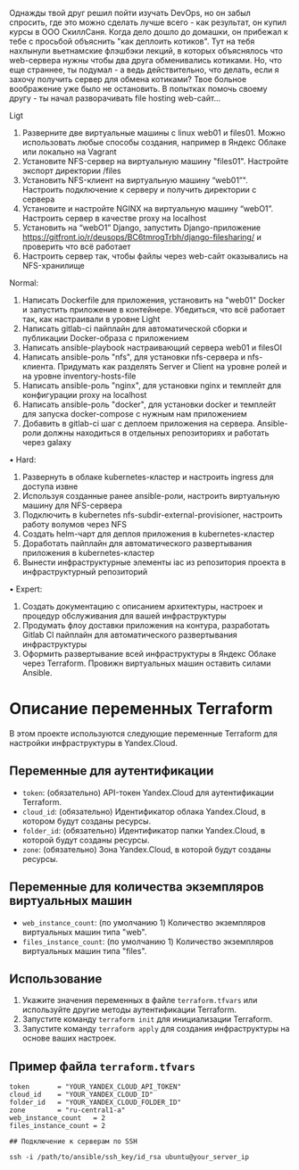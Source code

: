﻿Однажды твой друг решил пойти изучать DevOps, но он забыл спросить,
где это можно сделать лучше всего - как результат, он купил курсы в 
ООО СкиллСаня. Когда дело дошло до домашки, он прибежал к тебе с просьбой 
объяснить "как деплоить котиков". Тут на тебя нахлынули вьетнамские флэшбэки 
лекций, в которых объяснялось что web-сервера нужны чтобы два друга обменивались 
котиками. Но, что еще страннее, ты подумал - а ведь действительно, что делать, 
если я захочу получить сервер для обмена котиками? Твое больное воображение уже 
было не остановить. В попытках помочь своему другу - ты начал 
разворачивать file hosting web-сайт...

Ligt

1. Разверните две виртуальные машины с linux web01 и
files01. Можно использовать любые способы создания,
например в Яндекс Облаке или локально на Vagrant
2. Установите NFS-сервер на виртуальную машину "files01".
Настройте экспорт директории /files
3. Установить NFS-клиент на виртуальную машину “web01”".
Настроить подключение к серверу и получить директории с
сервера
4. Установите и настройте NGINX на виртуальную машину
“webО1”. Настроить сервер в качестве proxy на localhost
5. Установить на “webО1” Django, запустить Django-приложение
https://gitfront.io/r/deusops/BC6tmrogTrbh/django-filesharing/ 
и проверить что всё работает
6. Настроить сервер так, чтобы файлы через web-сайт
оказывались на NFS-хранилище

﻿Normal:
1. Написать Dockerfile для приложения, установить на "web01" Docker 
и запустить приложение в контейнере. Убедиться, что всё работает так,
как настраивали в уровне Light
2. Написать gitlab-ci пайплайн для автоматической сборки и 
публикации Docker-образа с приложением
3. Написать ansible-playbook настраивающий сервера web01 и filesOI
4. Написать ansible-роль "nfs", для установки nfs-сервера и nfs-клиента. 
Придумать как разделять Server и Client на уровне ролей и 
на уровне inventory-hosts-file
5. Написать ansible-роль "nginx", для установки nginx и 
темплейт для конфигурации proxy на localhost
6. Написать ansible-роль "docker", для установки docker и 
темплейт для запуска docker-compose с нужным нам приложением
7. Добавить в gitlab-ci шаг с деплоем приложения на сервера. 
Ansible-роли должны находиться в отдельных репозиториях и работать через galaxy

﻿• Hard:
1. Развернуть в облаке kubernetes-кластер и настроить ingress для доступа извне
2. Используя созданные ранее ansible-роли, настроить виртуальную машину для NFS-сервера
3. Подключить в kubernetes nfs-subdir-external-provisioner, настроить работу волумов через NFS
4. Создать helm-чарт для деплоя приложения в kubernetes-кластер
5. Доработать пайплайн для автоматического развертывания приложения в kubernetes-кластер
6. Вынести инфраструктурные элементы iac из репозитория проекта в инфраструктурный репозиторий

﻿• Expert:
1. Создать документацию с описанием архитектуры, настроек и процедур обслуживания для
вашей инфраструктуры
2. Продумать флоу доставки приложения на контура, разработать Gitlab Cl пайплайн для 
автоматического развертывания инфраструктуры
3. Оформить развертывание всей инфраструктуры в Яндекс Облаке через Terraform. 
Провижн виртуальных машин оставить силами Ansible.


# Описание переменных Terraform

В этом проекте используются следующие переменные Terraform для настройки инфраструктуры в Yandex.Cloud.

## Переменные для аутентификации

- `token`: (обязательно) API-токен Yandex.Cloud для аутентификации Terraform.
- `cloud_id`: (обязательно) Идентификатор облака Yandex.Cloud, в котором будут созданы ресурсы.
- `folder_id`: (обязательно) Идентификатор папки Yandex.Cloud, в которой будут созданы ресурсы.
- `zone`: (обязательно) Зона Yandex.Cloud, в которой будут созданы ресурсы.

## Переменные для количества экземпляров виртуальных машин

- `web_instance_count`: (по умолчанию 1) Количество экземпляров виртуальных машин типа "web".
- `files_instance_count`: (по умолчанию 1) Количество экземпляров виртуальных машин типа "files".

## Использование

1. Укажите значения переменных в файле `terraform.tfvars` или используйте другие методы аутентификации Terraform.
2. Запустите команду `terraform init` для инициализации Terraform.
3. Запустите команду `terraform apply` для создания инфраструктуры на основе ваших настроек.

## Пример файла `terraform.tfvars`

```hcl
token       = "YOUR_YANDEX_CLOUD_API_TOKEN"
cloud_id    = "YOUR_YANDEX_CLOUD_ID"
folder_id   = "YOUR_YANDEX_CLOUD_FOLDER_ID"
zone        = "ru-central1-a"
web_instance_count   = 2
files_instance_count = 2

## Подключение к серверам по SSH

ssh -i /path/to/ansible/ssh_key/id_rsa ubuntu@your_server_ip
